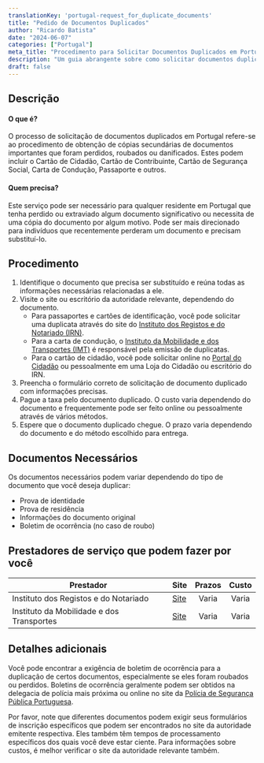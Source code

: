 ```yaml
---
translationKey: 'portugal-request_for_duplicate_documents'
title: "Pedido de Documentos Duplicados"
author: "Ricardo Batista"
date: "2024-06-07"
categories: ["Portugal"]
meta_title: "Procedimento para Solicitar Documentos Duplicados em Portugal"
description: "Um guia abrangente sobre como solicitar documentos duplicados em Portugal."
draft: false
---
```


## Descrição
#### O que é?
O processo de solicitação de documentos duplicados em Portugal refere-se ao procedimento de obtenção de cópias secundárias de documentos importantes que foram perdidos, roubados ou danificados. Estes podem incluir o Cartão de Cidadão, Cartão de Contribuinte, Cartão de Segurança Social, Carta de Condução, Passaporte e outros.

#### Quem precisa?
Este serviço pode ser necessário para qualquer residente em Portugal que tenha perdido ou extraviado algum documento significativo ou necessita de uma cópia do documento por algum motivo. Pode ser mais direcionado para indivíduos que recentemente perderam um documento e precisam substituí-lo.

## Procedimento

1. Identifique o documento que precisa ser substituído e reúna todas as informações necessárias relacionadas a ele.
2. Visite o site ou escritório da autoridade relevante, dependendo do documento.
     - Para passaportes e cartões de identificação, você pode solicitar uma duplicata através do site do [Instituto dos Registos e do Notariado (IRN)](https://www.irn.mj.pt/IRN/sections/irn/).
     - Para a carta de condução, o [Instituto da Mobilidade e dos Transportes (IMT)](https://www.imtonline.pt/) é responsável pela emissão de duplicatas.
     - Para o cartão de cidadão, você pode solicitar online no [Portal do Cidadão](https://www.portaldocidadao.pt/) ou pessoalmente em uma Loja do Cidadão ou escritório do IRN.
3. Preencha o formulário correto de solicitação de documento duplicado com informações precisas.
4. Pague a taxa pelo documento duplicado. O custo varia dependendo do documento e frequentemente pode ser feito online ou pessoalmente através de vários métodos.
5. Espere que o documento duplicado chegue. O prazo varia dependendo do documento e do método escolhido para entrega.

## Documentos Necessários
Os documentos necessários podem variar dependendo do tipo de documento que você deseja duplicar:

- Prova de identidade
- Prova de residência
- Informações do documento original
- Boletim de ocorrência (no caso de roubo)

## Prestadores de serviço que podem fazer por você

| Prestador        |     Site     |     Prazos    |       Custo      |
| --------------- | --------------- |  :-------------: | :-------------: |
| Instituto dos Registos e do Notariado      |  [Site](https://www.irn.mj.pt/IRN/sections/irn/)       |      Varia      |        Varia       |
| Instituto da Mobilidade e dos Transportes      |  [Site](https://www.imtonline.pt/)       |      Varia      |        Varia       |

## Detalhes adicionais
Você pode encontrar a exigência de boletim de ocorrência para a duplicação de certos documentos, especialmente se eles foram roubados ou perdidos. Boletins de ocorrência geralmente podem ser obtidos na delegacia de polícia mais próxima ou online no site da [Polícia de Segurança Pública Portuguesa](https://www.psp.pt/).

Por favor, note que diferentes documentos podem exigir seus formulários de inscrição específicos que podem ser encontrados no site da autoridade emitente respectiva. Eles também têm tempos de processamento específicos dos quais você deve estar ciente. Para informações sobre custos, é melhor verificar o site da autoridade relevante também.